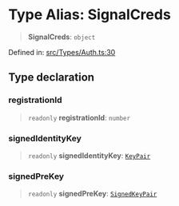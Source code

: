 # Type Alias: SignalCreds

> **SignalCreds**: `object`

Defined in: [src/Types/Auth.ts:30](https://github.com/Fokusdotid/Baileys/blob/4aa08196a497251af5be42856601e02d8a85cce8/src/Types/Auth.ts#L30)

## Type declaration

### registrationId

> `readonly` **registrationId**: `number`

### signedIdentityKey

> `readonly` **signedIdentityKey**: [`KeyPair`](KeyPair.md)

### signedPreKey

> `readonly` **signedPreKey**: [`SignedKeyPair`](SignedKeyPair.md)
